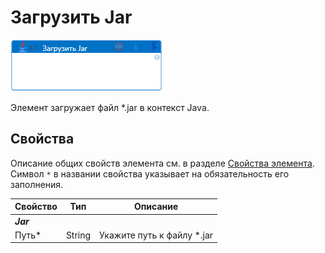 # Загрузить Jar

![](<../../../.gitbook/assets/java-jar-load.png>)

Элемент загружает файл \*.jar в контекст Java.

## Свойства
Описание общих свойств элемента см. в разделе [Свойства элемента](https://docs.primo-rpa.ru/primo-rpa/primo-studio/process/elements#svoistva-elementa).\
Символ `*` в названии свойства указывает на обязательность его заполнения. 

| Свойство             | Тип                   | Описание                                      |
| -------------------- | --------------------- | --------------------------------------------- |
| ***Jar***     | |  |
| Путь\*               | String                | Укажите путь к файлу \*.jar |


